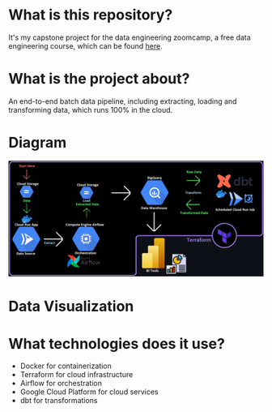 # What is this repository?
It's my capstone project for the data engineering zoomcamp, a free data engineering course, which can be found [here](https://github.com/DataTalksClub/data-engineering-zoomcamp).
# What is the project about?
An end-to-end batch data pipeline, including extracting, loading and transforming data, which runs 100% in the cloud.

# Diagram
![Diagram](https://github.com/iur-y/DEZoomcamp-Project/blob/main/images/Diagram.png?raw=true)

# Data Visualization

# What technologies does it use?
- Docker for containerization
- Terraform for cloud infrastructure
- Airflow for orchestration
- Google Cloud Platform for cloud services
- dbt for transformations